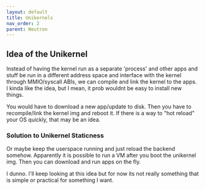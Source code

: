 ```yaml
---
layout: default
title: Unikernels
nav_order: 2
parent: Neutron
---
```


## Idea of the Unikernel

Instead of having the kernel run as a separate 'process' and other apps and stuff be run in a different address space and interface with the kernel through MMIO/syscall ABIs, we can compile and link the kernel to the apps. I kinda like the idea, but I mean, it prob wouldnt be easy to install new things.

You would have to download a new app/update to disk. Then you have to recompile/link the kernel img and reboot it.
If there is a way to "hot reload" your OS quickly, that may be an idea.

### Solution to Unikernel Staticness

Or maybe keep the userspace running and just reload the backend somehow. Apparently it is possible to run a VM after you boot the unikernel img. Then you can download and run apps on the fly.

I dunno. I'll keep looking at this idea but for now its not really something that is simple or practical for something I want.
